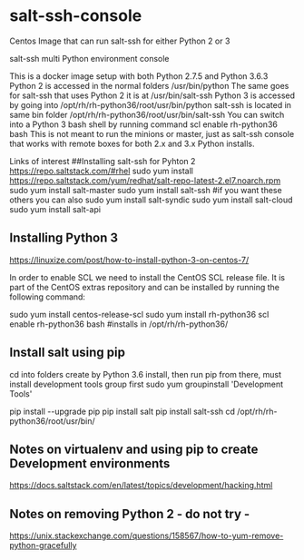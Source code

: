 # salt-ssh-console
Centos Image that can run salt-ssh for either Python 2 or 3

salt-ssh multi Python environment console

This is a docker image setup with both Python 2.7.5 and Python 3.6.3 Python 2 is accessed in the normal folders /usr/bin/python The same goes for salt-ssh that uses Python 2 it is at /usr/bin/salt-ssh Python 3 is accessed by going into /opt/rh/rh-python36/root/usr/bin/python salt-ssh is located in same bin folder /opt/rh/rh-python36/root/usr/bin/salt-ssh You can switch into a Python 3 bash shell by running command scl enable rh-python36 bash This is not meant to run the minions or master, just as salt-ssh console that works with remote boxes for both 2.x and 3.x Python installs.

Links of interest
##Installing salt-ssh for Pyhton 2
https://repo.saltstack.com/#rhel
sudo yum install https://repo.saltstack.com/yum/redhat/salt-repo-latest-2.el7.noarch.rpm 
sudo yum install salt-master
sudo yum install salt-ssh
#if you want these others you can also
sudo yum install salt-syndic
sudo yum install salt-cloud
sudo yum install salt-api


## Installing Python 3
https://linuxize.com/post/how-to-install-python-3-on-centos-7/


In order to enable SCL we need to install the CentOS SCL release file. It is part of the CentOS extras repository and can be installed by running the following command:

sudo yum install centos-release-scl
sudo yum install rh-python36
scl enable rh-python36 bash
#installs in /opt/rh/rh-python36/

## Install salt using pip
cd into folders create by Python 3.6 install, then run pip from there, must install development tools group first
sudo yum groupinstall 'Development Tools'

pip install --upgrade pip
pip install salt
pip install salt-ssh
cd /opt/rh/rh-python36/root/usr/bin/

## Notes on virtualenv and using pip to create Development environments
https://docs.saltstack.com/en/latest/topics/development/hacking.html

## Notes on removing Python 2 - do not try -
https://unix.stackexchange.com/questions/158567/how-to-yum-remove-python-gracefully

